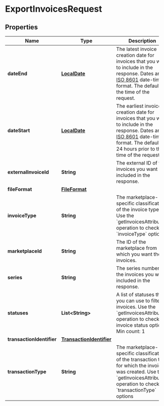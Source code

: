 
# ExportInvoicesRequest

## Properties
Name | Type | Description | Notes
------------ | ------------- | ------------- | -------------
**dateEnd** | [**LocalDate**](LocalDate.md) | The latest invoice creation date for invoices that you want to include in the response. Dates are in [ISO 8601](https://developer-docs.amazon.com/sp-api/docs/iso-8601) date-time format. The default is the time of the request. |  [optional]
**dateStart** | [**LocalDate**](LocalDate.md) | The earliest invoice creation date for invoices that you want to include in the response. Dates are in [ISO 8601](https://developer-docs.amazon.com/sp-api/docs/iso-8601) date-time format. The default is 24 hours prior to the time of the request. |  [optional]
**externalInvoiceId** | **String** | The external ID of the invoices you want included in the response. |  [optional]
**fileFormat** | [**FileFormat**](FileFormat.md) |  |  [optional]
**invoiceType** | **String** | The marketplace-specific classification of the invoice type. Use the &#x60;getInvoicesAttributes&#x60; operation to check &#x60;invoiceType&#x60; options. |  [optional]
**marketplaceId** | **String** | The ID of the marketplace from which you want the invoices. | 
**series** | **String** | The series number of the invoices you want included in the response. |  [optional]
**statuses** | **List&lt;String&gt;** | A list of statuses that you can use to filter invoices. Use the &#x60;getInvoicesAttributes&#x60; operation to check invoice status options.  Min count: 1 |  [optional]
**transactionIdentifier** | [**TransactionIdentifier**](TransactionIdentifier.md) |  |  [optional]
**transactionType** | **String** | The marketplace-specific classification of the transaction type for which the invoice was created. Use the &#x60;getInvoicesAttributes&#x60; operation to check &#x60;transactionType&#x60; options |  [optional]



